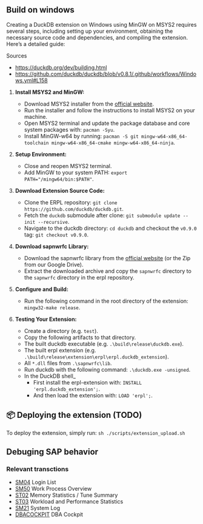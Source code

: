 ## Build on windows

Creating a DuckDB extension on Windows using MinGW on MSYS2 requires several steps, including setting up your environment, obtaining the necessary source code and dependencies, and compiling the extension. Here’s a detailed guide:

Sources

- https://duckdb.org/dev/building.html
- https://github.com/duckdb/duckdb/blob/v0.8.1/.github/workflows/Windows.yml#L158


1. **Install MSYS2 and MinGW:**

   - Download MSYS2 installer from the [official website](https://www.msys2.org/).
   - Run the installer and follow the instructions to install MSYS2 on your machine.
   - Open MSYS2 terminal and update the package database and core system packages with: `pacman -Syu`.
   - Install MinGW-w64 by running: `pacman -S git mingw-w64-x86_64-toolchain mingw-w64-x86_64-cmake mingw-w64-x86_64-ninja`.

2. **Setup Environment:**

   - Close and reopen MSYS2 terminal.
   - Add MinGW to your system PATH: `export PATH="/mingw64/bin:$PATH"`.

3. **Download Extension Source Code:**

   - Clone the ERPL repository: `git clone https://github.com/duckdb/duckdb.git`.
   - Fetch the `duckdb` submodule after clone:  `git submodule update --init --recursive`.
   - Navigate to the duckdb directory: `cd duckdb` and checkout the `v0.9.0` tag: `git checkout v0.9.0`.

4. **Download sapnwrfc Library:**

   - Download the sapnwrfc library from the [official website](https://support.sap.com/en/product/connectors/nwrfcsdk.html) (or the Zip from our Google Drive).
   - Extract the downloaded archive and copy the `sapnwrfc` directory to the `sapnwrfc` directory in the erpl repository.

5. **Configure and Build:**

   - Run the following command in the root directory of the extension: `mingw32-make release`.

6. **Testing Your Extension:**

   - Create a directory (e.g. `test`).
   - Copy the following artifacts to that directory.
    - The built duckdb executable (e.g. `.\build\release\duckdb.exe`).
    - The built erpl extension (e.g. `.\build\release\extension\erpl\erpl.duckdb_extension`).
    - All `*.dll` files from `.\sapnwrfc\lib`.
   - Run duckdb with the following command: `.\duckdb.exe -unsigned`.
   - In the DuckDB shell_
        - First install the erpl-extension with: `INSTALL 'erpl.duckdb_extension';`.
        - And then load the extension with: `LOAD 'erpl';`.


## 📦 Deploying the extension (TODO)
To deploy the extension, simply run:
```sh ./scripts/extension_upload.sh```


## Debuging SAP behavior

### Relevant transctions

- [SM04](https://help.sap.com/doc/saphelp_nw74/7.4.16/en-us/02/3b3ad97b0b4526839377f4c2112f33/content.htm?no_cache=true) Login List
- [SM50](https://help.sap.com/doc/saphelp_nw74/7.4.16/en-us/19/28d51a81c748b399947f3e354d2ffb/content.htm?no_cache=true) Work Process Overview
- [ST02](https://help.sap.com/docs/ABAP_PLATFORM_BW4HANA/f146e75588924fa4987b6c8f1a7a8c7e/ce7a5224577d4713b1d695bdf9baf656.html) Memory Statistics / Tune Summary
- [ST03](https://help.sap.com/saphelp_gbt10/helpdata/EN/2d/b8be3befaefc75e10000000a114084/frameset.htm) Workload and Performance Statistics
- [SM21](https://help.sap.com/doc/saphelp_nw75/7.5.5/de-DE/b1/f4652c0f4d4e8fa04e165d161e386f/content.htm?no_cache=true) System Log
- [DBACOCKPIT]() DBA Cockpit